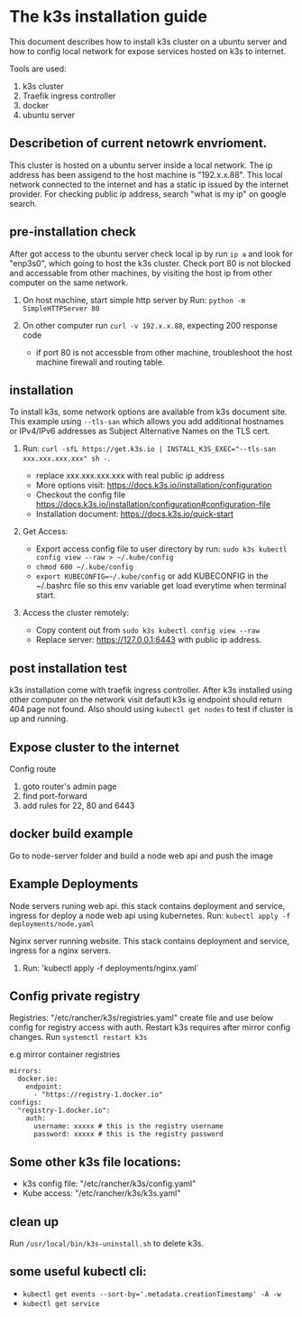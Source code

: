 # The k3s installation guide
This document describes how to install k3s cluster on a ubuntu server and how to config local network for expose services hosted on k3s to internet. 

Tools are used: 
1. k3s cluster
2. Traefik ingress controller
3. docker
4. ubuntu server

## Describetion of current netowrk envrioment.

This cluster is hosted on a ubuntu server inside a local network. The ip address has been assigend to the host machine is "192.x.x.88". This local network connected to the internet and has a static ip issued by the internet provider.
For checking public ip address, search "what is my ip" on google search. 

## pre-installation check

After got access to the ubuntu server check local ip by run `ip a` and look for "enp3s0", which going to host the k3s cluster. Check port 80 is not blocked and accessable from other machines, by visiting the host ip from other computer on the same network.

1. On host machine, start simple http server by Run: `python -m SimpleHTTPServer 80`

2. On other computer run `curl -v 192.x.x.88`, expecting 200 response code
   - if port 80 is not accessble from other machine, troubleshoot the host machine firewall and routing table.

## installation

To install k3s, some network options are available from k3s document site. This example using `--tls-san` which allows you add additional hostnames or IPv4/IPv6 addresses as Subject Alternative Names on the TLS cert.

1. Run: `curl -sfL https://get.k3s.io | INSTALL_K3S_EXEC="--tls-san xxx.xxx.xxx.xxx" sh -`.
   - replace xxx.xxx.xxx.xxx with real public ip address
   - More options visit: https://docs.k3s.io/installation/configuration 
   - Checkout the config file https://docs.k3s.io/installation/configuration#configuration-file
   - Installation document: https://docs.k3s.io/quick-start

2. Get Access:
   - Export access config file to user directory by run: `sudo k3s kubectl config view --raw > ~/.kube/config`
   - `chmod 600 ~/.kube/config`
   - `export KUBECONFIG=~/.kube/config` or add KUBECONFIG in the ~/.bashrc file so this env variable get load everytime when terminal start.

3. Access the cluster remotely:
   - Copy content out from `sudo k3s kubectl config view --raw`
   - Replace server: https://127.0.0.1:6443 with public ip address.

## post installation test
k3s installation come with traefik ingress controller. After k3s installed using other computer on the network visit defautl k3s ig endpoint should return 404 page not found. Also should using `kubectl get nodes` to test if cluster is up and running.

## Expose cluster to the internet 
Config route
1. goto router's admin page
2. find port-forward
3. add rules for 22, 80 and 6443

## docker build example
Go to node-server folder and build a node web api and push the image

## Example Deployments
Node servers runing web api. this stack contains deployment and service, ingress for deploy a node web api using kubernetes.
Run: `kubectl apply -f deployments/node.yaml`

Nginx server running website. This stack contains deployment and service, ingress for a nginx servers.

1. Run: 'kubectl apply -f deployments/nginx.yaml`

## Config private registry
Registries: "/etc/rancher/k3s/registries.yaml" create file and use below config for registry access with auth. Restart k3s requires after mirror config changes. Run `systemctl restart k3s`

e.g mirror container registries
```
mirrors:
  docker.io:
    endpoint:
      - "https://registry-1.docker.io"
configs:
  "registry-1.docker.io":
    auth:
      username: xxxxx # this is the registry username
      password: xxxxx # this is the registry password
```
## Some other k3s file locations: 
   - k3s config file: "/etc/rancher/k3s/config.yaml"
   - Kube access: "/etc/rancher/k3s/k3s.yaml"
## clean up
Run `/usr/local/bin/k3s-uninstall.sh` to delete k3s.

## some useful kubectl cli: 
- `kubectl get events --sort-by='.metadata.creationTimestamp' -A -w`
- `kubectl get service`